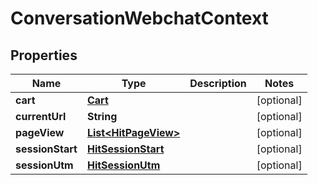 

# ConversationWebchatContext


## Properties

| Name | Type | Description | Notes |
|------------ | ------------- | ------------- | -------------|
|**cart** | [**Cart**](Cart.md) |  |  [optional] |
|**currentUrl** | **String** |  |  [optional] |
|**pageView** | [**List&lt;HitPageView&gt;**](HitPageView.md) |  |  [optional] |
|**sessionStart** | [**HitSessionStart**](HitSessionStart.md) |  |  [optional] |
|**sessionUtm** | [**HitSessionUtm**](HitSessionUtm.md) |  |  [optional] |



